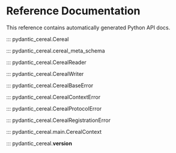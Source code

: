 # Reference Documentation

This reference contains automatically generated Python API docs.

<!-- Main API -->

::: pydantic_cereal.Cereal

::: pydantic_cereal.cereal_meta_schema

<!-- Protocols -->

::: pydantic_cereal.CerealReader

::: pydantic_cereal.CerealWriter

<!-- Errors -->

::: pydantic_cereal.CerealBaseError

::: pydantic_cereal.CerealContextError

::: pydantic_cereal.CerealProtocolError

::: pydantic_cereal.CerealRegistrationError

<!-- Internal Classes -->

::: pydantic_cereal.main.CerealContext

<!-- Miscellaneous -->

::: pydantic_cereal.__version__
